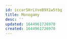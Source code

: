 ```yaml
---
id: iccarSHrLVveB9X1w5tbg
title: Monogamy
desc: ''
updated: 1644961726970
created: 1644961726970
---
```


